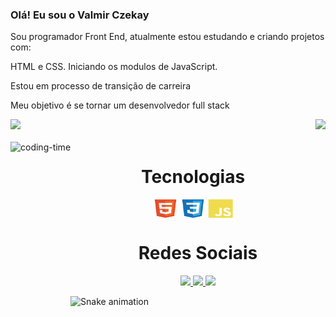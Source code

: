 ### Olá! Eu sou o Valmir Czekay 

Sou programador Front End, atualmente estou estudando e criando projetos com:

HTML e CSS. Iniciando os modulos de JavaScript.

<p>Estou em processo de transição de carreira</p>

Meu objetivo é se tornar um desenvolvedor full stack

<div>
  
  <img  height="180em" src="https://github-readme-stats.vercel.app/api?username=valmirczekay&show_icons=true&theme=great-gatsby&include_all_commits=true&count_private=true"/>
  <img align="right" height="180em" src="https://github-readme-stats.vercel.app/api/top-langs/?username=valmirczekay&layout=compact&langs_count=16&theme=great-gatsby"/>
</div>

<div  align="center"> 
  <div style="display: inline_block"><br>
    <img align="left" height="250" alt="coding-time" src="code.gif">
    <h1 align="center">Tecnologias</h1>
    <img align="center" height="30" width="40" alt="html-icon" src="https://raw.githubusercontent.com/devicons/devicon/master/icons/html5/html5-original.svg">
    <img align="center" height="30" width="40" alt="css-icon" src="https://raw.githubusercontent.com/devicons/devicon/master/icons/css3/css3-original.svg">
    <img align="center" height="30" width="40" alt="js-icon"  src="https://raw.githubusercontent.com/devicons/devicon/master/icons/javascript/javascript-plain.svg">

   </div>

  <h1 align="center">Redes Sociais</h1>
    <a href = "mailto: valmirczekay@gmail.com">
      <img width="30" src="gmail.svg">
    </a>
    <a href = "https://www.linkedin.com/in/valmirczekay/">
      <img width="25" src="linkedin.svg">
    </a>
    <a href = "https://www.instagram.com/valmirczekay/">
      <img width="25" src="instagram.png">
    </a>
</div>
  
![Snake animation](https://github.com/ValmirCzekay/valmirczekay/blob/output/github-contribution-grid-snake.svg)

  
  
  
  
